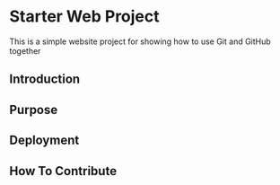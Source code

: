 # Starter Web Project

This is a simple website project for showing how to use Git and GitHub together
## Introduction

## Purpose

## Deployment

## How To Contribute